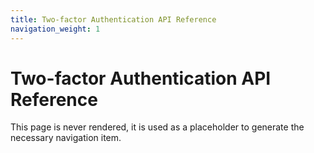 ```yaml
---
title: Two-factor Authentication API Reference
navigation_weight: 1
---
```


# Two-factor Authentication API Reference

This page is never rendered, it is used as a placeholder to generate
the necessary navigation item.
